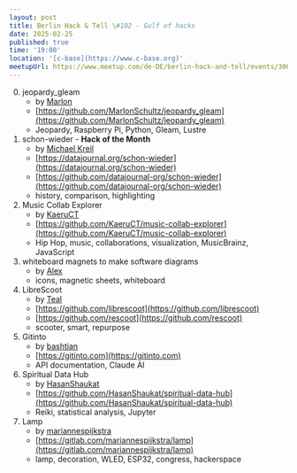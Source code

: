 ```yaml
---
layout: post
title: Berlin Hack & Tell \#102 - Gulf of hacks
date: 2025-02-25
published: true
time: '19:00'
location: '[c-base](https://www.c-base.org)'
meetupUrl: https://www.meetup.com/de-DE/berlin-hack-and-tell/events/306254132
---
```



0. jeopardy_gleam
    - by [Marlon](https://github.com/MarlonSchultz)
    - [https://github.com/MarlonSchultz/jeopardy_gleam](https://github.com/MarlonSchultz/jeopardy_gleam)
    - Jeopardy, Raspberry Pi, Python, Gleam, Lustre
1. schon-wieder - **Hack of the Month**
    - by [Michael Kreil](https://github.com/MichaelKreil)
    - [https://datajournal.org/schon-wieder](https://datajournal.org/schon-wieder)
    - [https://github.com/datajournal-org/schon-wieder](https://github.com/datajournal-org/schon-wieder)
    - history, comparison, highlighting
2. Music Collab Explorer
    - by [KaeruCT](https://github.com/KaeruCT)
    - [https://github.com/KaeruCT/music-collab-explorer](https://github.com/KaeruCT/music-collab-explorer)
    - Hip Hop, music, collaborations, visualization, MusicBrainz, JavaScript
3. whiteboard magnets to make software diagrams
    - by [Alex](https://github.com/soulim)
    - icons, magnetic sheets, whiteboard
4. LibreScoot
    - by [Teal](https://teal.is)
    - [https://github.com/librescoot](https://github.com/librescoot)
    - [https://github.com/rescoot](https://github.com/rescoot)
    - scooter, smart, repurpose
5. Gitinto
    - by [bashtian](https://github.com/bashtian)
    - [https://gitinto.com](https://gitinto.com)
    - API documentation, Claude AI
6. Spiritual Data Hub
    - by [HasanShaukat](github.com/HasanShaukat)
    - [https://github.com/HasanShaukat/spiritual-data-hub](https://github.com/HasanShaukat/spiritual-data-hub)
    - Reiki, statistical analysis, Jupyter
7. Lamp
    - by [mariannespijkstra](https://gitlab.com/mariannespijkstra)
    - [https://gitlab.com/mariannespijkstra/lamp](https://gitlab.com/mariannespijkstra/lamp)
    - lamp, decoration, WLED, ESP32, congress, hackerspace
